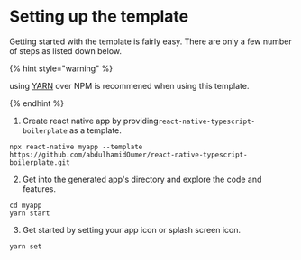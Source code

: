 # Setting up the template

Getting started with the template is fairly easy. There are only a few number of steps as listed down below.

{% hint style="warning" %}

using [YARN](https://yarnpkg.com/) over NPM is recommened when using this template.

{% endhint %}

1. Create react native app by providing`react-native-typescript-boilerplate` as a template.

```
npx react-native myapp --template https://github.com/abdulhamidOumer/react-native-typescript-boilerplate.git
```

2. Get into the generated app's directory and explore the code and features.

```
cd myapp
yarn start
```

3. Get started by setting your app icon or splash screen icon.

```
yarn set
```

